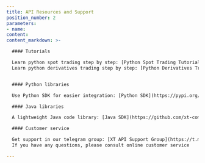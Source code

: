 ```yaml
---
title: API Resources and Support
position_number: 2
parameters:
- name:
content:
content_markdown: >-

  #### Tutorials

  Learn python spot trading step by step: [Python Spot Trading Tutorial](https://github.com/kelvinxue/pyxt/blob/main/examples/spot_guide.ipynb)<br />
  Learn python derivatives trading step by step: [Python Derivatives Trading Tutorial](https://github.com/kelvinxue/pyxt/blob/main/examples/future_guide.ipynb)


  #### Python libraries

  Use Python SDK for easier integration: [Python SDK](https://pypi.org/project/pyxt/)

  #### Java libraries

  A lightweight Java code library: [Java SDK](https://github.com/xt-com/xt4-java-demo)

  #### Customer service

  Get support in our telegram group: [XT API Support Group](https://t.me/XT_api)<br />
  If you have any questions, please consult online customer service

---
```



